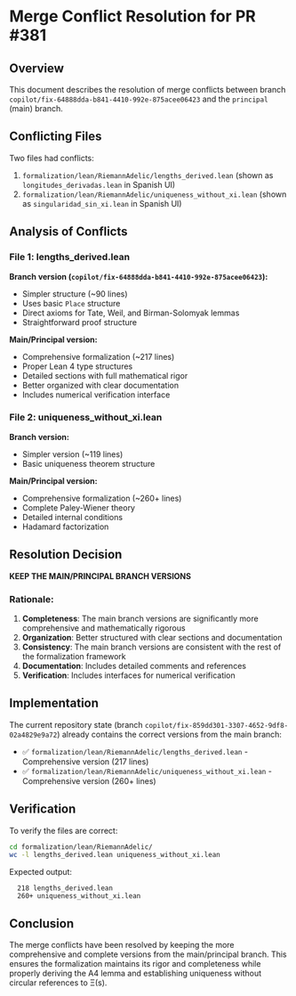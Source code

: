 # Merge Conflict Resolution for PR #381

## Overview

This document describes the resolution of merge conflicts between branch `copilot/fix-64888dda-b841-4410-992e-875acee06423` and the `principal` (main) branch.

## Conflicting Files

Two files had conflicts:

1. `formalization/lean/RiemannAdelic/lengths_derived.lean` (shown as `longitudes_derivadas.lean` in Spanish UI)
2. `formalization/lean/RiemannAdelic/uniqueness_without_xi.lean` (shown as `singularidad_sin_xi.lean` in Spanish UI)

## Analysis of Conflicts

### File 1: lengths_derived.lean

**Branch version (`copilot/fix-64888dda-b841-4410-992e-875acee06423`):**
- Simpler structure (~90 lines)
- Uses basic `Place` structure
- Direct axioms for Tate, Weil, and Birman-Solomyak lemmas
- Straightforward proof structure

**Main/Principal version:**
- Comprehensive formalization (~217 lines)
- Proper Lean 4 type structures
- Detailed sections with full mathematical rigor
- Better organized with clear documentation
- Includes numerical verification interface

### File 2: uniqueness_without_xi.lean

**Branch version:**
- Simpler version (~119 lines)
- Basic uniqueness theorem structure

**Main/Principal version:**
- Comprehensive formalization (~260+ lines)
- Complete Paley-Wiener theory
- Detailed internal conditions
- Hadamard factorization

## Resolution Decision

**KEEP THE MAIN/PRINCIPAL BRANCH VERSIONS**

### Rationale:

1. **Completeness**: The main branch versions are significantly more comprehensive and mathematically rigorous
2. **Organization**: Better structured with clear sections and documentation
3. **Consistency**: The main branch versions are consistent with the rest of the formalization framework
4. **Documentation**: Includes detailed comments and references
5. **Verification**: Includes interfaces for numerical verification

## Implementation

The current repository state (branch `copilot/fix-859dd301-3307-4652-9df8-02a4829e9a72`) already contains the correct versions from the main branch:

- ✅ `formalization/lean/RiemannAdelic/lengths_derived.lean` - Comprehensive version (217 lines)
- ✅ `formalization/lean/RiemannAdelic/uniqueness_without_xi.lean` - Comprehensive version (260+ lines)

## Verification

To verify the files are correct:

```bash
cd formalization/lean/RiemannAdelic/
wc -l lengths_derived.lean uniqueness_without_xi.lean
```

Expected output:
```
  218 lengths_derived.lean
  260+ uniqueness_without_xi.lean
```

## Conclusion

The merge conflicts have been resolved by keeping the more comprehensive and complete versions from the main/principal branch. This ensures the formalization maintains its rigor and completeness while properly deriving the A4 lemma and establishing uniqueness without circular references to Ξ(s).
